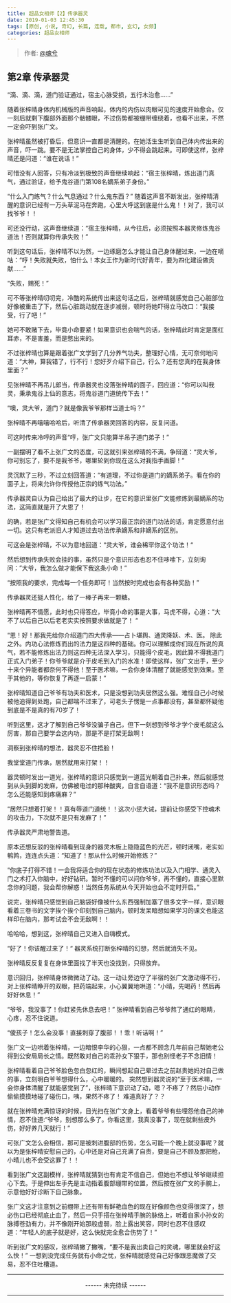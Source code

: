 ```yaml
---
title: 超品女相师【2】传承器灵
date: 2019-01-03 12:45:30
tags: [原创, 小说, 奇幻, 长篇, 连载, 都市, 玄幻, 女频]
categories: 超品女相师
---
```


> 作者: [@魂兮](http://weibo.com/paigu77)

## 第2章 传承器灵

“滴、滴、滴，道门验证通过，宿主心脉受损，五行木治愈……”

随着张梓晴身体内机械版的声音响起，体内的内伤以肉眼可见的速度开始愈合。仅一刻后就剩下腹部外面那个骷髅眼，不过伤势都被绷带缠绕着，也看不出来，不然一定会吓到张广文。

张梓晴虽然被打昏后，但意识一直都是清醒的。在她活生生听到自己体内传出来的声音，吓一跳。要不是无法掌控自己的身体，少不得会跳起来。可即使这样，张梓晴还是问道：“谁在说话！”

可惜没有人回答，只有冷淡到极致的声音继续响起：“宿主张梓晴，炼出道门真气，通过验证，给予鬼谷道门第108名嫡系弟子身份。”

“什么入门练气？什么气息通过？什么鬼东西？” 随着这声音不断发出，张梓晴清醒的意识已经有一万头草泥马在奔跑，心里大呼这到底是什么鬼！！对了，我可以找爷爷！！

可还没行动，这声音继续道：“宿主张梓晴，从今往后，必须按照本器灵修炼鬼谷道法！否则就算你传承失败！”

听到这句话后，张梓晴不以为然，一边琢磨怎么才能让自己身体醒过来，一边在嘀咕：“哼！失败就失败，怕什么！本女王作为新时代好青年，要为四化建设做贡献……”

“失败，赐死！” 

可不等张梓晴叨叨完，冷酷的系统传出来这句话之后，张梓晴就感觉自己心脏部位好像被重击了下，然后心脏跳动就在逐步减弱，顿时将她吓得立马改口：“我接受，行了吧！”

她可不敢赌下去，毕竟小命要紧！如果意识也会喘气的话，张梓晴此时肯定是面红耳赤，不是害羞，而是憋出来的。

不过张梓晴也算是跟着张广文学到了几分养气功夫，整理好心情，无可奈何地问道：“大神，算我错了，行不行！您好歹介绍下自己，行么？还有您真的在我身体里面？”

见张梓晴不再吊儿郎当，传承器灵也没落张梓晴的面子，回应道：“你可以叫我灵，秉承鬼谷上仙的意志，将鬼谷道门道统传下去！”

“噢，灵大爷，道门？就是像我爷爷那样当道士吗？” 

张梓晴不再嘻嘻哈哈后，听清了传承器灵回答的内容，反复问道。

可这时传来冷哼的声音“哼，张广文只能算半吊子道门弟子！” 

一副摆明了看不上张广文的态度，可这就引来张梓晴的不满，争辩道：“灵大爷，你可别忘了，要不是我爷爷，哪里轮到你现在这么对我指手画脚！”

灵沉默了三秒，不过立刻回答道：“有道理，不过你是道门的嫡系弟子。看在你的面子上，将来允许你传授他正宗的练气功法。” 

传承器灵自认为自己给出了最大的让步，在它的意识里张广文能修炼到最嫡系的功法，这简直就是开了大恩了！ 

的确，若是张广文得知自己有机会可以学习最正宗的道门功法的话，肯定愿意付出一切。这只有老派旧人才知道过去功法传承嫡系和非嫡系的区别。

可这会是张梓晴，不以为意地回道：“灵大爷，谁会稀罕你这个功法！“ 

然后想到传承失败会挂的事，虽然只是个意识形态也忍不住哆嗦下，立刻询问：”大爷，我怎么做才能保下我这条小命！”

“按照我的要求，完成每一个任务即可！当然按时完成也会有各种奖励！” 

传承器灵还挺人性化，给了一棒子再来一颗糖。

张梓晴再不情愿，此时也只得答应，毕竟小命的事是大事，马虎不得，心道：”大不了以后自己以后老老实实按照要求做就是了！ “

“恩！好！那我先给你介绍道门四大传承——占卜堪舆、通灵降妖、术、医。 除此之外。内功心法修炼而出的法力是这四种的基础。你可以理解成你们现在所说的真气，若不能修炼出法力则这四种无法深入学习，只能得个皮毛，因此算不得我道门正式入门弟子！你爷爷就是介于皮毛到入门的水准！即使这样，张广文出手，至少十来个异能者都奈何不得他！至于医术嘛，一会你身体清醒了就能感觉到效果。至于其他的，等你恢复了再逐一启蒙！”

张梓晴知道自己爷爷有功夫和医术，只是没想到功夫居然这么强。难怪自己小时候被他追得到处跑，自己都喘不过来了，可老头子愣是一点事都没有，甚至都怀疑他到底是不是真的有70岁了！

听到这里，这才了解到自己爷爷没骗子自己，但下一刻想到爷爷才学个皮毛就这么厉害，那自己要学会这内功，那是不是打架无敌啊！

洞察到张梓晴的想法，器灵忍不住捂脸！

我堂堂道门传承，居然就用来打架！！

器灵顿时发出一道光，张梓晴的意识只感觉到一道蓝光朝着自己扑来，然后就感觉到从头到脚的发麻，仿佛被电过的那种酸爽，自言自语道：“我不是意识形态吗？怎么还能感知到疼痛麻？”

“居然只想着打架！！真有辱道门道统！！这次小惩大诫，提前让你感受下控魂术的攻击力，下次就不是只有发麻了！”

传承器灵严肃地警告道。

原本还想反驳的张梓晴看到现身的器灵木板上隐隐蓝色的光芒，顿时闭嘴，老实如鹌鹑，连连点头道：“知道了！那从什么时候开始修炼？”

“你底子打得不错！一会我将适合你的现在状态的修炼功法以及入门相学、通灵入门之术打入你脑中，好好钻研。暂时不懂的可以问你爷爷，再不懂的，直接心里默念你的问题，我会帮你解惑！当然任务系统从今天开始也会不定时开启。”

说完，张梓晴只感觉到自己脑袋好像被什么东西强制加塞了很多文字一样，意识眼看着三卷书的文字挨个挨个印刻到自己脑内，顿时发呆暗想如果学习的课文也能这样印在脑内，那考试会不会无敌啊！！

哈哈哈，想到这，张梓晴自己又进入自嗨模式。

“好了！你该醒过来了！“ 器灵系统打断张梓晴的幻想，然后就消失不见。

张梓晴反反复复在身体里面找了半天也没找到，只得放弃。

意识回归，张梓晴身体微微动了动。这一动让旁边守了半宿的张广文激动得不行，对上张梓晴睁开的双眼，把药端起来，小心翼翼地哄道：“小晴，先喝药！然后再好好休息！”

“爷爷，我没事了！你赶紧先休息去吧！” 张梓晴看到自己爷爷熬了通红的眼睛，心疼，忍不住说道。

“傻孩子！怎么会没事！直接刺穿了腹部！！乖！听话啊！”

张广文一边哄着张梓晴，一边暗恨李华的心狠，一点都不顾念几年前自己帮她老公得到公安局局长之情。既然敢对自己的乖孙女下狠手，那也别怪老子不念旧情！

张梓晴看着自己爷爷脸色忽白忽红的，瞬间想起自己晕过去之前赵贵她妈对自己做的事，立刻明白爷爷想得什么，心中暖暖的。 突然想到器灵说的“至于医术嘛，一会你身体清醒了就能感觉到了”，张梓晴下意识动了动，嗯？不疼了？然后小动作偷偷摸摸地碰了碰伤口，咦，果然不疼了！ 难道真好了？？

就在张梓晴充满惊讶的时候，目光扫在张广文身上，看着爷爷有些埋怨他自己的神情，忍不住道:“爷爷，别想那么多了。你看这里，我真没事了，现在就剩些皮外伤，好好养几天就行！”

可张广文怎么会相信，那可是被刺进腹部的伤势，怎么可能一个晚上就没事呢？就以为是张梓晴安慰自己的，心中还是对自己充满了自责，要是自己不顾及那把枪，小晴儿也不会受这罪了！！

看到张广文这副模样，张梓晴就猜到也有肯定不信自己，但她也不想让爷爷继续担心下去。于是伸出左手先是主动指着腹部绷带的位置，然后按在张广文的手腕上，示意他好好诊断下自己脉象。

张广文这才注意到之前绷带上还有带有鲜艳血色的现在好像颜色也变得很深了，想必伤口已经彻底止血了，然后一只手搭在张梓晴手腕的脉络上，听着自家小孙女的脉搏苍劲有力，并不像刚开始那般虚弱，脸上露出笑容，同时也忍不住感叹道：“年轻人的底子就是好，这么快就完全愈合伤势了！”

听到张广文的感叹，张梓晴撇了撇嘴，“要不是我出卖自己的灵魂，哪里就会好这么快！” 一想到没完成任务就有小命之忧，张梓晴就感觉自己好像跟恶魔做了交易，忍不住吐槽道。

---

<center> ------ 未完待续 ------ </center>

---

